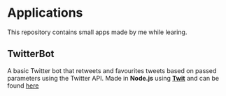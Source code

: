 # Applications
This repository contains small apps made by me while learing. 

## TwitterBot 
A basic Twitter bot that retweets and favourites tweets based on passed parameters using the Twitter API.
Made in **Node.js** using [**Twit**](https://www.npmjs.com/package/twit) and can be found [here](https://twitter.com/PhoenixGyaan) 
